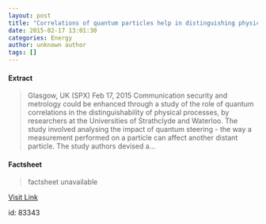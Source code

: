 ```yaml
---
layout: post
title: "Correlations of quantum particles help in distinguishing physical processes"
date: 2015-02-17 13:01:30
categories: Energy
author: unknown author
tags: []
---
```



#### Extract
>Glasgow, UK (SPX) Feb 17, 2015 Communication security and metrology could be enhanced through a study of the role of quantum correlations in the distinguishability of physical processes, by researchers at the Universities of Strathclyde and Waterloo. The study involved analysing the impact of quantum steering - the way a measurement performed on a particle can affect another distant particle. The study authors devised a...

#### Factsheet
>factsheet unavailable

[Visit Link](http://www.spacedaily.com/reports/Correlations_of_quantum_particles_help_in_distinguishing_physical_processes_999.html)

id:   83343
